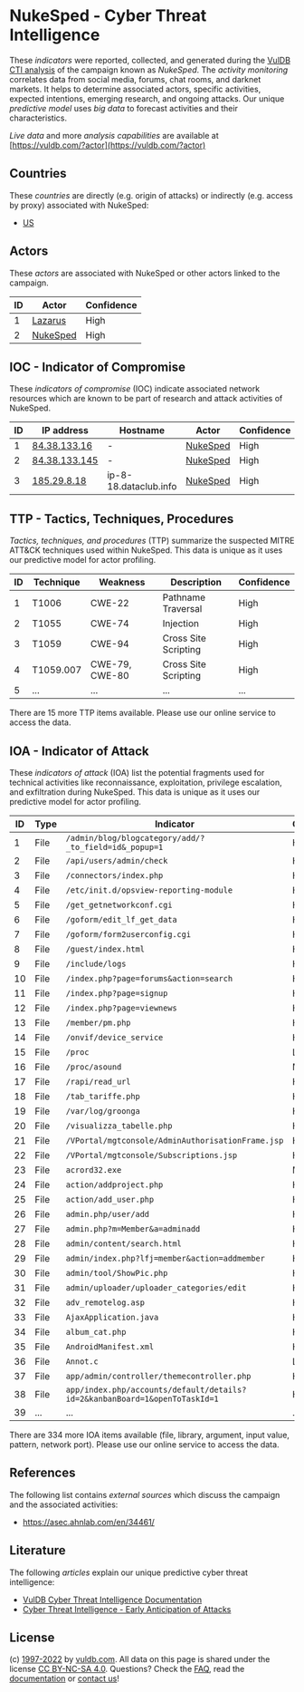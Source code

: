 # NukeSped - Cyber Threat Intelligence

These _indicators_ were reported, collected, and generated during the [VulDB CTI analysis](https://vuldb.com/?kb.cti) of the campaign known as _NukeSped_. The _activity monitoring_ correlates data from social media, forums, chat rooms, and darknet markets. It helps to determine associated actors, specific activities, expected intentions, emerging research, and ongoing attacks. Our unique _predictive model_ uses _big data_ to forecast activities and their characteristics.

_Live data_ and more _analysis capabilities_ are available at [https://vuldb.com/?actor](https://vuldb.com/?actor)

## Countries

These _countries_ are directly (e.g. origin of attacks) or indirectly (e.g. access by proxy) associated with NukeSped:

* [US](https://vuldb.com/?country.us)

## Actors

These _actors_ are associated with NukeSped or other actors linked to the campaign.

ID | Actor | Confidence
-- | ----- | ----------
1 | [Lazarus](https://vuldb.com/?actor.lazarus) | High
2 | [NukeSped](https://vuldb.com/?actor.nukesped) | High

## IOC - Indicator of Compromise

These _indicators of compromise_ (IOC) indicate associated network resources which are known to be part of research and attack activities of NukeSped.

ID | IP address | Hostname | Actor | Confidence
-- | ---------- | -------- | ----- | ----------
1 | [84.38.133.16](https://vuldb.com/?ip.84.38.133.16) | - | [NukeSped](https://vuldb.com/?actor.nukesped) | High
2 | [84.38.133.145](https://vuldb.com/?ip.84.38.133.145) | - | [NukeSped](https://vuldb.com/?actor.nukesped) | High
3 | [185.29.8.18](https://vuldb.com/?ip.185.29.8.18) | ip-8-18.dataclub.info | [NukeSped](https://vuldb.com/?actor.nukesped) | High

## TTP - Tactics, Techniques, Procedures

_Tactics, techniques, and procedures_ (TTP) summarize the suspected MITRE ATT&CK techniques used within NukeSped. This data is unique as it uses our predictive model for actor profiling.

ID | Technique | Weakness | Description | Confidence
-- | --------- | -------- | ----------- | ----------
1 | T1006 | CWE-22 | Pathname Traversal | High
2 | T1055 | CWE-74 | Injection | High
3 | T1059 | CWE-94 | Cross Site Scripting | High
4 | T1059.007 | CWE-79, CWE-80 | Cross Site Scripting | High
5 | ... | ... | ... | ...

There are 15 more TTP items available. Please use our online service to access the data.

## IOA - Indicator of Attack

These _indicators of attack_ (IOA) list the potential fragments used for technical activities like reconnaissance, exploitation, privilege escalation, and exfiltration during NukeSped. This data is unique as it uses our predictive model for actor profiling.

ID | Type | Indicator | Confidence
-- | ---- | --------- | ----------
1 | File | `/admin/blog/blogcategory/add/?_to_field=id&_popup=1` | High
2 | File | `/api/users/admin/check` | High
3 | File | `/connectors/index.php` | High
4 | File | `/etc/init.d/opsview-reporting-module` | High
5 | File | `/get_getnetworkconf.cgi` | High
6 | File | `/goform/edit_lf_get_data` | High
7 | File | `/goform/form2userconfig.cgi` | High
8 | File | `/guest/index.html` | High
9 | File | `/include/logs` | High
10 | File | `/index.php?page=forums&action=search` | High
11 | File | `/index.php?page=signup` | High
12 | File | `/index.php?page=viewnews` | High
13 | File | `/member/pm.php` | High
14 | File | `/onvif/device_service` | High
15 | File | `/proc` | Low
16 | File | `/proc/asound` | Medium
17 | File | `/rapi/read_url` | High
18 | File | `/tab_tariffe.php` | High
19 | File | `/var/log/groonga` | High
20 | File | `/visualizza_tabelle.php` | High
21 | File | `/VPortal/mgtconsole/AdminAuthorisationFrame.jsp` | High
22 | File | `/VPortal/mgtconsole/Subscriptions.jsp` | High
23 | File | `acrord32.exe` | Medium
24 | File | `action/addproject.php` | High
25 | File | `action/add_user.php` | High
26 | File | `admin.php/user/add` | High
27 | File | `admin.php?m=Member&a=adminadd` | High
28 | File | `admin/content/search.html` | High
29 | File | `admin/index.php?lfj=member&action=addmember` | High
30 | File | `admin/tool/ShowPic.php` | High
31 | File | `admin/uploader/uploader_categories/edit` | High
32 | File | `adv_remotelog.asp` | High
33 | File | `AjaxApplication.java` | High
34 | File | `album_cat.php` | High
35 | File | `AndroidManifest.xml` | High
36 | File | `Annot.c` | Low
37 | File | `app/admin/controller/themecontroller.php` | High
38 | File | `app/index.php/accounts/default/details?id=2&kanbanBoard=1&openToTaskId=1` | High
39 | ... | ... | ...

There are 334 more IOA items available (file, library, argument, input value, pattern, network port). Please use our online service to access the data.

## References

The following list contains _external sources_ which discuss the campaign and the associated activities:

* https://asec.ahnlab.com/en/34461/

## Literature

The following _articles_ explain our unique predictive cyber threat intelligence:

* [VulDB Cyber Threat Intelligence Documentation](https://vuldb.com/?kb.cti)
* [Cyber Threat Intelligence - Early Anticipation of Attacks](https://www.scip.ch/en/?labs.20201022)

## License

(c) [1997-2022](https://vuldb.com/?kb.changelog) by [vuldb.com](https://vuldb.com/?kb.about). All data on this page is shared under the license [CC BY-NC-SA 4.0](https://creativecommons.org/licenses/by-nc-sa/4.0/). Questions? Check the [FAQ](https://vuldb.com/?kb.faq), read the [documentation](https://vuldb.com/?kb) or [contact us](https://vuldb.com/?contact)!
